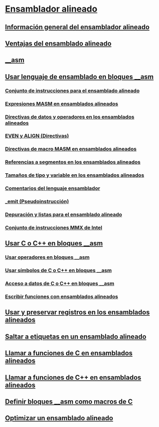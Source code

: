 # [Ensamblador alineado](inline-assembler.md)
## [Información general del ensamblador alineado](inline-assembler-overview.md)
## [Ventajas del ensamblado alineado](advantages-of-inline-assembly.md)
## [__asm](asm.md)
## [Usar lenguaje de ensamblado en bloques __asm](using-assembly-language-in-asm-blocks.md)
### [Conjunto de instrucciones para el ensamblado alineado](instruction-set-for-inline-assembly.md)
### [Expresiones MASM en ensamblados alineados](masm-expressions-in-inline-assembly.md)
### [Directivas de datos y operadores en los ensamblados alineados](data-directives-and-operators-in-inline-assembly.md)
### [EVEN y ALIGN (Directivas)](even-and-align-directives.md)
### [Directivas de macro MASM en ensamblados alineados](masm-macro-directives-in-inline-assembly.md)
### [Referencias a segmentos en los ensamblados alineados](segment-references-in-inline-assembly.md)
### [Tamaños de tipo y variable en los ensamblados alineados](type-and-variable-sizes-in-inline-assembly.md)
### [Comentarios del lenguaje ensamblador](assembly-language-comments.md)
### [_emit (Pseudoinstrucción)](emit-pseudoinstruction.md)
### [Depuración y listas para el ensamblado alineado](debugging-and-listings-for-inline-assembly.md)
### [Conjunto de instrucciones MMX de Intel](intel-s-mmx-instruction-set.md)
## [Usar C o C++ en bloques __asm](using-c-or-cpp-in-asm-blocks.md)
### [Usar operadores en bloques __asm](using-operators-in-asm-blocks.md)
### [Usar símbolos de C o C++ en bloques __asm](using-c-or-cpp-symbols-in-asm-blocks.md)
### [Acceso a datos de C o C++ en bloques __asm](accessing-c-or-cpp-data-in-asm-blocks.md)
### [Escribir funciones con ensamblados alineados](writing-functions-with-inline-assembly.md)
## [Usar y preservar registros en los ensamblados alineados](using-and-preserving-registers-in-inline-assembly.md)
## [Saltar a etiquetas en un ensamblado alineado](jumping-to-labels-in-inline-assembly.md)
## [Llamar a funciones de C en ensamblados alineados](calling-c-functions-in-inline-assembly.md)
## [Llamar a funciones de C++ en ensamblados alineados](calling-cpp-functions-in-inline-assembly.md)
## [Definir bloques __asm como macros de C](defining-asm-blocks-as-c-macros.md)
## [Optimizar un ensamblado alineado](optimizing-inline-assembly.md)
